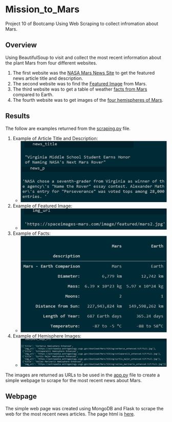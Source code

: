# Mission_to_Mars
Project 10 of Bootcamp Using Web Scraping to collect infromation about Mars.
## Overview
Using BeautifulSoup to visit and collect the most recent information about the plant Mars from four different websites.
1. The first website was the [NASA Mars News Site](https://redplanetscience.com) to get the featured news article title and description. 
1. The second website was to find the [Featured Image](https://spaceimages-mars.com) from Mars.
1. The third website was to get a table of weather [facts from Mars](https://galaxyfacts-mars.com) compared to Earth.
1. The fourth website was to get images of the [four hemispheres of Mars](https://astrogeology.usgs.gov/search/results?q=hemisphere+enhanced&k1=target&v1=Mars).
	
## Results
The follow are examples returned from the [scraping.py](https://github.com/RuthLD/Mission_to_Mars/blob/main/scraping.py) file.
1. Example of Article Title and Description:
	* ![Img_1.png](https://github.com/RuthLD/Mission_to_Mars/blob/main/Resources/Img_1.png)
2. Example of Featured Image:
	* ![Img_2.png](https://github.com/RuthLD/Mission_to_Mars/blob/main/Resources/Img_2.png)
3. Example of Facts:
	* ![Img_3.png](https://github.com/RuthLD/Mission_to_Mars/blob/main/Resources/Img_3.png)
4. Example of Hemisphere Images:
	* ![Img_4.png](https://github.com/RuthLD/Mission_to_Mars/blob/main/Resources/Img_4.png)


The images are returned as URLs to be used in the [app.py](https://github.com/RuthLD/Mission_to_Mars/blob/main/app.py) file to create a simple webpage to scrape for the most recent news about Mars.

## Webpage
The simple web page was created using MongoDB and Flask to scrape the web for the most recent news articles. The page html is [here](https://github.com/RuthLD/Mission_to_Mars/blob/main/templates/index.html). 
